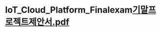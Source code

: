 # IoT_Cloud_Platform_Finalexam[기말프로젝트제안서.pdf](https://github.com/Sebbange/IoT_Cloud_Platform_Finalexam/files/10140089/default.pdf)
